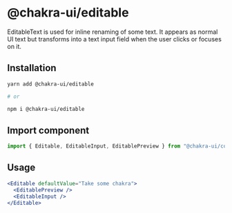 # @chakra-ui/editable

EditableText is used for inline renaming of some text. It appears as normal UI
text but transforms into a text input field when the user clicks or focuses on
it.

## Installation

```sh
yarn add @chakra-ui/editable

# or

npm i @chakra-ui/editable
```

## Import component

```js
import { Editable, EditableInput, EditablePreview } from "@chakra-ui/core"
```

## Usage

```jsx
<Editable defaultValue="Take some chakra">
  <EditablePreview />
  <EditableInput />
</Editable>
```

